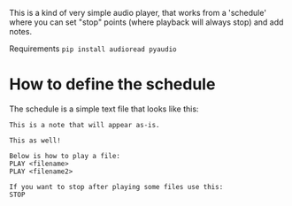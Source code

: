 This is a kind of very simple audio player, that works from a 'schedule' where you can set "stop" points (where playback will always stop) and add notes.

Requirements `pip install audioread pyaudio`



# How to define the schedule

The schedule is a simple text file that looks like this:

```
This is a note that will appear as-is.

This as well!

Below is how to play a file:
PLAY <filename>
PLAY <filename2>

If you want to stop after playing some files use this:
STOP
```

